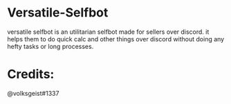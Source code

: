 # Versatile-Selfbot
versatile selfbot is an utilitarian selfbot made for sellers over discord. it helps them to do quick calc and other things over discord without doing any hefty tasks or long processes.
# Credits:
@volksgeist#1337
